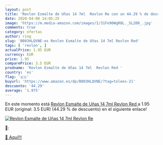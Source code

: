 ```yaml
---
layout: post
title: 'Revlon Esmalte de Uñas 14 7ml  Revlon Re con un 44.29 % de descuento'
date: 2020-04-08 14:05:25
image: 'https://m.media-amazon.com/images/I/31Fe90WgR8L._SL200_.jpg'
comments: true
category: ofertas
author: ring
slug: 'B003HLQVNE-es Revlon Esmalte de Uñas 14 7ml Revlon Red'
tags: [ 'revlon', ]
actualPrice: 1.95 EUR
currency: EUR
price: 1.95
comparePrice: 3.5 EUR
prodname: 'Revlon Esmalte de Uñas 14 7ml  Revlon Red '
country: 'es'
flag: '🇪🇸'
buyurl: 'https://www.amazon.es/dp/B003HLQVNE/?tag=tolees-21'
descuento: '44.29'
average: '1.975'
---
```


En este momento está [Revlon Esmalte de Uñas 14 7ml  Revlon Red ](https://www.amazon.es/dp/B003HLQVNE/?tag=tolees-21) a 1.95 EUR (original: 3.5 EUR) (44.29 %  de descuento) en el siguiente enlace!

[![Revlon Esmalte de Uñas 14 7ml  Revlon Re](https://m.media-amazon.com/images/I/31Fe90WgR8L._SL200_.jpg)](https://www.amazon.es/dp/B003HLQVNE/?tag=tolees-21)

🔎:


[🛒 Aquí!!!](https://www.amazon.es/dp/B003HLQVNE/?tag=tolees-21)
